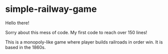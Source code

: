 # simple-railway-game


Hello there!

Sorry about this mess of code. My first code to reach over 150 lines! 

This is a monopoly-like game where player builds railroads in order win. It is based in the 1860s. 
